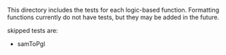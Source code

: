 This directory includes the tests for each logic-based function.  Formatting functions currently do not have tests, but they may be added in the future.

skipped tests are:
* samToPgl

